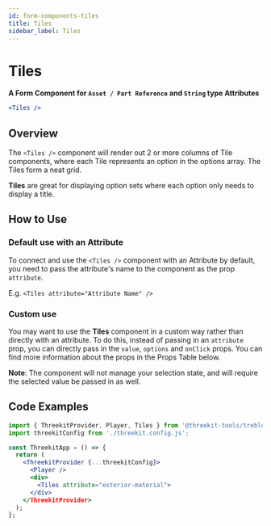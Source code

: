 ```yaml
---
id: form-components-tiles
title: Tiles
sidebar_label: Tiles
---
```


# Tiles

**A Form Component for `Asset / Part Reference` and `String` type Attributes**

```jsx
<Tiles />
```

## Overview

The `<Tiles />` component will render out 2 or more columns of Tile components, where each Tile
represents an option in the options array. The Tiles form a neat grid.

**Tiles** are great for displaying option sets where each option only
needs to display a title.

## How to Use

### Default use with an Attribute

To connect and use the `<Tiles />` component with an Attribute by default, you need to pass the attribute's name
to the component as the prop `attribute`.

E.g. `<Tiles attribute="Attribute Name" />`

### Custom use

You may want to use the **Tiles** component in a custom way rather than directly
with an attribute. To do this, instead of passing in an `attribute` prop, you
can directly pass in the `value`, `options` and `onClick` props. You can find more
information about the props in the Props Table below.

**Note**: The component will not manage your selection state, and will require
the selected value be passed in as well.

## Code Examples

```jsx
import { ThreekitProvider, Player, Tiles } from '@threekit-tools/treble';
import threekitConfig from './threekit.config.js';

const ThreekitApp = () => {
  return (
    <ThreekitProvider {...threekitConfig}>
      <Player />
      <div>
        <Tiles attribute="exterior-material">
      </div>
    </ThreekitProvider>
  );
};
```
